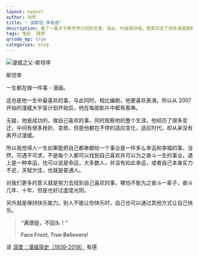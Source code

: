 ```yaml
---
layout: mypost
author: 咕咚
title: " 读斯坦.李有感"
description: 看了一篇关于斯坦李介绍的文章，很长，内容很详细，里面包含了很多漫威跟斯坦李的故事，本文算是读后感。
tags: 电影  随想 
qrcode_mp: true
categories: blog 
---
```


![漫威之父-斯坦李](http://upload-images.jianshu.io/upload_images/588640-4d596b3347aacecb?imageMogr2/auto-orient/strip%7CimageView2/2/w/1240)

斯坦李

一生都在做一件事 - 漫画。

这也是他一生中最喜欢的事，与此同时，相比编剧，他更喜欢表演，所以从 2007 开始的漫威大宇宙计划开始后，他在每部影片中都有客串。

无疑，他是成功的，做自己喜欢的事，同时观察他的整个生涯，他经历了很多变迁，中间有很多挫折、变故，但是他都在不停的适应变化，适应时代，却从来没有离开过漫威。

所以我觉得人一生如果能把自己都奉献给一个事业是一件多么幸运和幸福的事。当然，可遇不可求，不是每个人都可以找到自己喜欢并可以为之奋斗一生的事业，遇上是一种幸运，也可以说是命运，大多数人，并没有如此幸运，或者自己本身实力不足，天赋欠佳，也就是普通人。

对我们更多的意义就是努力去找到自己喜欢的事，哪怕不能为之奋斗一辈子，奋斗几年、十年，但是也好过虚度光阴。

另外就是保持快乐能力。别人不能让你快乐时，自己也可以通过其他方式让自己快乐。


> **“真信徒，不回头！”**
>
> **Face Front, True Believers!**



读 [深度：漫威简史（1939-2019）](https://mp.weixin.qq.com/s/YecpU7UqKfdEGM5Spuqg2Q) 有感